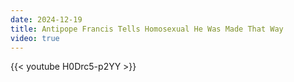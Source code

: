 ```yaml
---
date: 2024-12-19
title: Antipope Francis Tells Homosexual He Was Made That Way
video: true
---
```



{{< youtube H0Drc5-p2YY >}}
